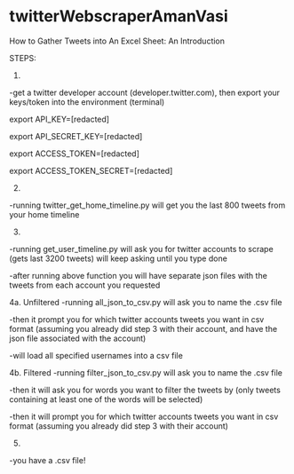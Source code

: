# twitterWebscraperAmanVasi
How to Gather Tweets into An Excel Sheet: An Introduction

STEPS:

1.
-get a twitter developer account (developer.twitter.com), then export your keys/token into the environment (terminal)

export API_KEY=[redacted]

export API_SECRET_KEY=[redacted]

export ACCESS_TOKEN=[redacted]

export ACCESS_TOKEN_SECRET=[redacted]

2.
-running twitter_get_home_timeline.py will get you the last 800 tweets from your home timeline

3.
-running get_user_timeline.py will ask you for twitter accounts to scrape (gets last 3200 tweets)
will keep asking until you type done

-after running above function you will have separate json files with the tweets from each account you requested

4a. Unfiltered
-running all_json_to_csv.py will ask you to name the .csv file

-then it prompt you for which twitter accounts tweets you want in csv format (assuming you already did step 3 with their account, and have the json file associated with the account)

-will load all specified usernames into a csv file

4b. Filtered
-running filter_json_to_csv.py will ask you to name the .csv file

-then it will ask you for words you want to filter the tweets by (only tweets containing at least one of the words will be selected)

-then it will prompt you for which twitter accounts tweets you want in csv format (assuming you already did step 3 with their account)

5. 
-you have a .csv file!
